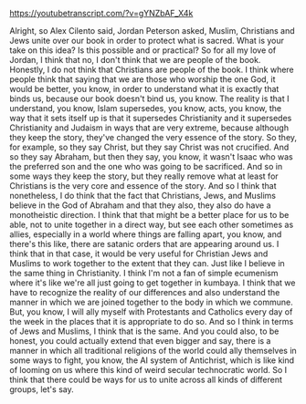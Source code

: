https://youtubetranscript.com/?v=gYNZbAF_X4k

 Alright, so Alex Cilento said, Jordan Peterson asked, Muslim, Christians and Jews unite over our book in order to protect what is sacred. What is your take on this idea? Is this possible and or practical? So for all my love of Jordan, I think that no, I don't think that we are people of the book. Honestly, I do not think that Christians are people of the book. I think where people think that saying that we are those who worship the one God, it would be better, you know, in order to understand what it is exactly that binds us, because our book doesn't bind us, you know. The reality is that I understand, you know, Islam supersedes, you know, acts, you know, the way that it sets itself up is that it supersedes Christianity and it supersedes Christianity and Judaism in ways that are very extreme, because although they keep the story, they've changed the very essence of the story. So they, for example, so they say Christ, but they say Christ was not crucified. And so they say Abraham, but then they say, you know, it wasn't Isaac who was the preferred son and the one who was going to be sacrificed. And so in some ways they keep the story, but they really remove what at least for Christians is the very core and essence of the story. And so I think that nonetheless, I do think that the fact that Christians, Jews, and Muslims believe in the God of Abraham and that they also, they also do have a monotheistic direction. I think that that might be a better place for us to be able, not to unite together in a direct way, but see each other sometimes as allies, especially in a world where things are falling apart, you know, and there's this like, there are satanic orders that are appearing around us. I think that in that case, it would be very useful for Christian Jews and Muslims to work together to the extent that they can. Just like I believe in the same thing in Christianity. I think I'm not a fan of simple ecumenism where it's like we're all just going to get together in kumbaya. I think that we have to recognize the reality of our differences and also understand the manner in which we are joined together to the body in which we commune. But, you know, I will ally myself with Protestants and Catholics every day of the week in the places that it is appropriate to do so. And so I think in terms of Jews and Muslims, I think that is the same. And you could also, to be honest, you could actually extend that even bigger and say, there is a manner in which all traditional religions of the world could ally themselves in some ways to fight, you know, the AI system of Antichrist, which is like kind of looming on us where this kind of weird secular technocratic world. So I think that there could be ways for us to unite across all kinds of different groups, let's say.